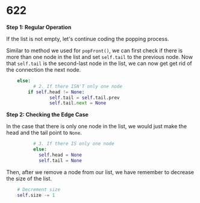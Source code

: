# 622

**Step 1: Regular Operation**

If the list is not empty, let's continue coding the popping process.

Similar to method we used for `popFront()`, we can first check if there is more than one node in the list and set `self.tail` to the previous node. Now that `self.tail` is the second-last node in the list, we can now get get rid of the connection the next node.

```python
    else:
          # 2. If there ISN'T only one node
        if self.head != None:
                self.tail = self.tail.prev
                self.tail.next = None
```

**Step 2: Checking the Edge Case**

In the case that there is only one node in the list, we would just make the head and the tail point to `None`.

```python
          # 3. If there IS only one node
          else:
            self.head = None
            self.tail = None
```

Then, after we remove a node from our list, we have remember to decrease the size of the list.

```python
    # Decrement size
    self.size -= 1
```

